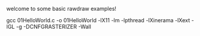 welcome to some basic rawdraw examples!

gcc 01HelloWorld.c -o 01HelloWorld -lX11 -lm -lpthread -lXinerama -lXext -lGL -g -DCNFGRASTERIZER -Wall
